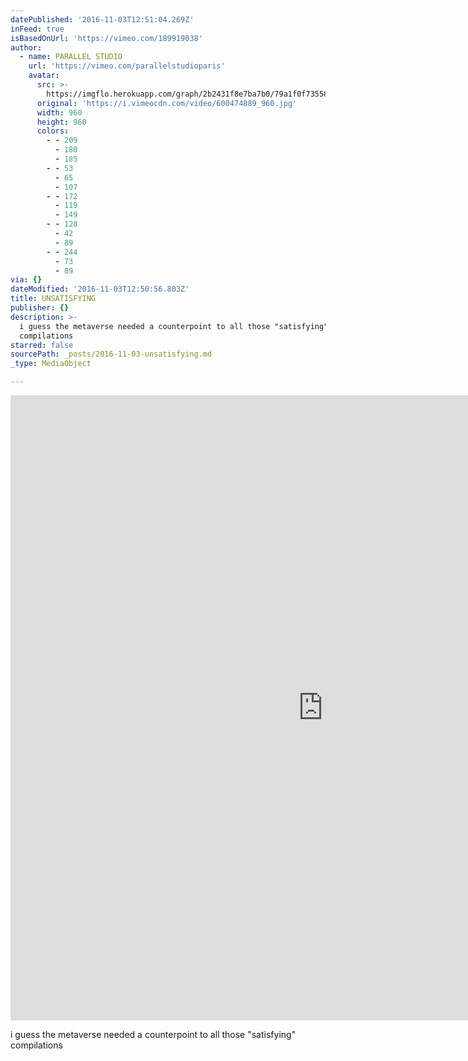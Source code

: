 ```yaml
---
datePublished: '2016-11-03T12:51:04.269Z'
inFeed: true
isBasedOnUrl: 'https://vimeo.com/189919038'
author:
  - name: PARALLEL STUDIO
    url: 'https://vimeo.com/parallelstudioparis'
    avatar:
      src: >-
        https://imgflo.herokuapp.com/graph/2b2431f8e7ba7b0/79a1f0f73558e0576ae1665bc495d221/noop.jpg?input=https%3A%2F%2Fi.vimeocdn.com%2Fvideo%2F600474889_960.jpg
      original: 'https://i.vimeocdn.com/video/600474889_960.jpg'
      width: 960
      height: 960
      colors:
        - - 209
          - 180
          - 185
        - - 53
          - 65
          - 107
        - - 172
          - 119
          - 149
        - - 128
          - 42
          - 89
        - - 244
          - 73
          - 89
via: {}
dateModified: '2016-11-03T12:50:56.803Z'
title: UNSATISFYING
publisher: {}
description: >-
  i guess the metaverse needed a counterpoint to all those "satisfying"
  compilations
starred: false
sourcePath: _posts/2016-11-03-unsatisfying.md
_type: MediaObject

---
```

<iframe src="https://cdn.embedly.com/widgets/media.html?src=https%3A%2F%2Fplayer.vimeo.com%2Fvideo%2F189919038&amp;url=https%3A%2F%2Fvimeo.com%2F189919038&amp;image=https%3A%2F%2Fi.vimeocdn.com%2Fvideo%2F600474889_960.jpg&amp;key=b7d04c9b404c499eba89ee7072e1c4f7&amp;type=text%2Fhtml&amp;schema=vimeo" width="1000" height="1000" scrolling="no" frameborder="0" allowfullscreen="" style=""></iframe>

i guess the metaverse needed a counterpoint to all those "satisfying" compilations